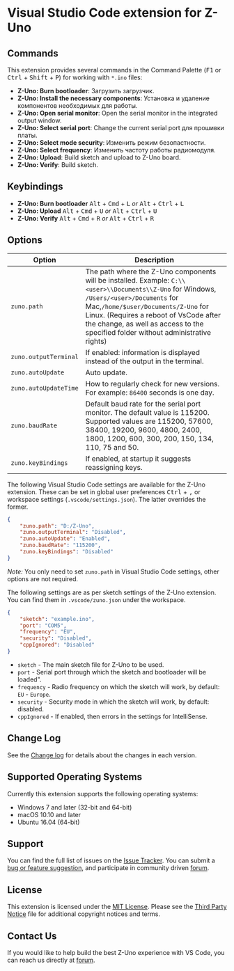 # Visual Studio Code extension for Z-Uno

## Commands
This extension provides several commands in the Command Palette (<kbd>F1</kbd> or <kbd>Ctrl</kbd> + <kbd>Shift</kbd> + <kbd>P</kbd>) for working with `*.ino` files:

- **Z-Uno: Burn bootloader**: Загрузить загрузчик.
- **Z-Uno: Install the necessary components**: Установка и удаление компонентов необходимых для работы.
- **Z-Uno: Open serial monitor**: Open the serial monitor in the integrated output window.
- **Z-Uno: Select serial port**: Change the current serial port для прошивки платы.
- **Z-Uno: Select mode security**: Изменить режим безопастности.
- **Z-Uno: Select frequency**: Изменить частоту работы радиомодуля.
- **Z-Uno: Upload**: Build sketch and upload to Z-Uno board.
- **Z-Uno: Verify**: Build sketch.

## Keybindings
- **Z-Uno: Burn bootloader** <kbd>Alt</kbd> + <kbd>Cmd</kbd> + <kbd>L</kbd> *or* <kbd>Alt</kbd> + <kbd>Ctrl</kbd> + <kbd>L</kbd>
- **Z-Uno: Upload** <kbd>Alt</kbd> + <kbd>Cmd</kbd> + <kbd>U</kbd> *or* <kbd>Alt</kbd> + <kbd>Ctrl</kbd> + <kbd>U</kbd>
- **Z-Uno: Verify** <kbd>Alt</kbd> + <kbd>Cmd</kbd> + <kbd>R</kbd> *or* <kbd>Alt</kbd> + <kbd>Ctrl</kbd> + <kbd>R</kbd>

## Options
| Option | Description |
| --- | --- |
| `zuno.path`  | The path where the Z-Uno components will be installed. Example: `C:\\<user>\\Documents\\Z-Uno` for Windows, `/Users/<user>/Documents` for Mac,`/home/$user/Documents/Z-Uno` for Linux. (Requires a reboot of VsCode after the change, as well as access to the specified folder without administrative rights) |
| `zuno.outputTerminal` |If enabled: information is displayed instead of the output in the terminal. |
| `zuno.autoUpdate` | Auto update. |
| `zuno.autoUpdateTime` |How to regularly check for new versions. For example: `86400` seconds is one day. |
| `zuno.baudRate` | Default baud rate for the serial port monitor. The default value is 115200. Supported values are 115200, 57600, 38400, 19200, 9600, 4800, 2400, 1800, 1200, 600, 300, 200, 150, 134, 110, 75 and 50. | 
| `zuno.keyBindings` | If enabled, at startup it suggests reassigning keys. |

The following Visual Studio Code settings are available for the Z-Uno extension. These can be set in global user preferences <kbd>Ctrl</kbd> + <kbd>,</kbd> or workspace settings (`.vscode/settings.json`). The latter overrides the former.

```json
{
    "zuno.path": "D:/Z-Uno",
    "zuno.outputTerminal": "Disabled",
    "zuno.autoUpdate": "Enabled",
    "zuno.baudRate": "115200", 
    "zuno.keyBindings": "Disabled"
}
```
*Note:* You only need to set `zuno.path` in Visual Studio Code settings, other options are not required.

The following settings are as per sketch settings of the Z-Uno extension. You can find them in
`.vscode/zuno.json` under the workspace.

```json
{
    "sketch": "example.ino",
    "port": "COM5",
    "frequency": "EU",
    "security": "Disabled",
    "cppIgnored": "Disabled"
}
```
- `sketch` - The main sketch file for Z-Uno to be used.
- `port` - Serial port through which the sketch and bootloader will be loaded".
- `frequency` - Radio frequency on which the sketch will work, by default: `EU` - `Europe`.
- `security` - Security mode in which the sketch will work, by default: disabled.
- `cppIgnored` - If enabled, then errors in the settings for IntelliSense.

## Change Log
See the [Change log](https://github.com/Z-Wave-Me/Z-Uno-VSCode-Plugin/blob/main/CHANGELOG.md) for details about the changes in each version.

## Supported Operating Systems
Currently this extension supports the following operating systems:

- Windows 7 and later (32-bit and 64-bit)
- macOS 10.10 and later
- Ubuntu 16.04 (64-bit)

## Support
You can find the full list of issues on the [Issue Tracker](https://github.com/Z-Wave-Me/Z-Uno-VSCode-Plugin/issues). You can submit a [bug or feature suggestion](https://github.com/Z-Wave-Me/Z-Uno-VSCode-Plugin/issues/new), and participate in community driven [forum](https://forum.z-wave.me/index.php).

## License
This extension is licensed under the [MIT License](https://github.com/Z-Wave-Me/Z-Uno-VSCode-Plugin/blob/main/LICENSE.txt). Please see the [Third Party Notice](https://github.com/Z-Wave-Me/Z-Uno-VSCode-Plugin/blob/main/ThirdPartyNotices.txt) file for additional copyright notices and terms.

## Contact Us
If you would like to help build the best Z-Uno experience with VS Code, you can reach us directly at [forum](https://forum.z-wave.me/index.php).